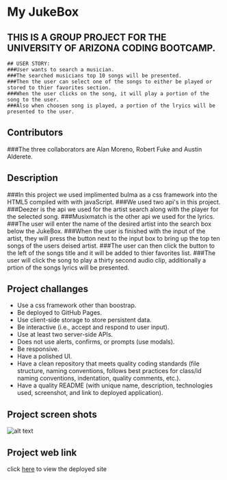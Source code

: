 
# My JukeBox


 ## THIS IS A GROUP PROJECT FOR THE UNIVERSITY OF ARIZONA CODING BOOTCAMP.
    
    ## USER STORY: 
    ###User wants to search a musician.
    ###The searched musicians top 10 songs will be presented.
    ###Then the user can select one of the songs to either be played or stored to thier favorites section.
    ###When the user clicks on the song, it will play a portion of the song to the user.
    ###Also when choosen song is played, a portion of the lryics will be presented to the user.  
    
## Contributors
###The three collaborators are Alan Moreno, Robert Fuke and Austin Alderete.
## Description
###In this project we used implimented bulma as a css framework into the HTML5 compiled with with javaScript.
###We used two api's in this project.
###Deezer is the api we used for the artist search along with the player for the selected song.
###Musixmatch is the other api we used for the lyrics. 
###The user will enter the name of the desired artist into the search box below the JukeBox.
###When the user is finished with the input of the artist, they will press the button next to the input box to bring up the top ten songs of the users deised artist.
###The user can then click the button to the left of the songs title and it will be added to thier favorites list.
###The user will click the song to play a thirty second audio clip, additionally a prtion of the songs lyrics will be presented.

## Project challanges
* Use a css framework other than boostrap.
* Be deployed to GitHub Pages.
* Use client-side storage to store persistent data.
* Be interactive (i.e., accept and respond to user input).
* Use at least two server-side APIs.
* Does not use alerts, confirms, or prompts (use modals).
* Be responsive.
* Have a polished UI.
* Have a clean repository that meets quality coding standards (file structure, naming conventions, follows best practices for class/id naming conventions, indentation, quality comments, etc.).
* Have a quality README (with unique name, description, technologies used, screenshot, and link to deployed application).

## Project screen shots
![alt text](assets/images/armScreenShot1.png "before Search")

## Project web link
click [here](https://algmoreno.github.io/arm/) to view the deployed site



